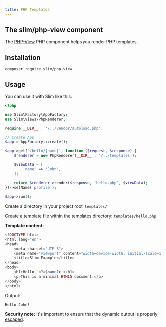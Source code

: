 ```yaml
---
title: PHP Templates
---
```


## The slim/php-view component

The [PHP-View](https://github.com/slimphp/PHP-View) PHP component helps you render PHP templates.

## Installation

```
composer require slim/php-view
```

## Usage

You can use it with Slim like this:

```php
<?php

use Slim\Factory\AppFactory;
use Slim\Views\PhpRenderer;

require __DIR__ . '/../vendor/autoload.php';

// Create App
$app = AppFactory::create();

$app->get('/hello/{name}', function ($request, $response) {
    $renderer = new PhpRenderer(__DIR__ . '/../templates');
    
    $viewData = [
        'name' => 'John',
    ];
    
    return $renderer->render($response, 'hello.php', $viewData);
})->setName('profile');

$app->run();
```

Create a directory in your project root: `templates/`

Create a template file within the templates directory: `templates/hello.php`

**Template content:**

```php
<!DOCTYPE html>
<html lang="en">
<head>
    <meta charset="UTF-8">
    <meta name="viewport" content="width=device-width, initial-scale=1.0">
    <title>Slim Example</title>
</head>
<body>
    <h1>Hello, <?=$name?>!</h1>
    <p>This is a minimal HTML5 document.</p>
</body>
</html>
```

Output:

```
Hello John!
```

**Security note:** It's important to ensure that the dynamic
output is properly [escaped](https://github.com/slimphp/PHP-View?tab=readme-ov-file#escaping-values).

